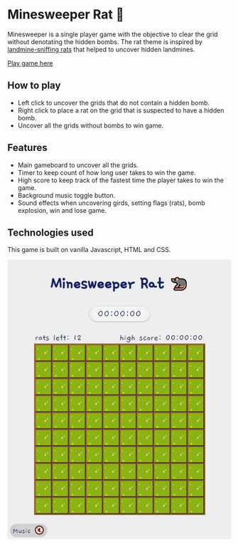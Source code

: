 # Minesweeper Rat 🐀
Minesweeper is a single player game with the objective to clear the grid without denotating the hidden bombs. The rat theme is inspired by [landmine-sniffing rats](https://www.apopo.org/en) that helped to uncover hidden landmines.

[Play game here](https://shinyi-a.github.io/minesweeperRat/)

## How to play
-	Left click to uncover the grids that do not contain a hidden bomb.
-	Right click to place a rat on the grid that is suspected to have a hidden bomb.
-	Uncover all the grids without bombs to win game.

## Features
-	Main gameboard to uncover all the grids.
-	Timer to keep count of how long user takes to win the game.
-	High score to keep track of the fastest time the player takes to win the game.
-	Background music toggle button.
-	Sound effects when uncovering girds, setting flags (rats), bomb explosion, win and lose game.

## Technologies used
This game is built on vanilla Javascript, HTML and CSS.

![Alt Text](https://github.com/shinyi-a/minesweeperRat/blob/main/minesweeperratUI.jpg)
